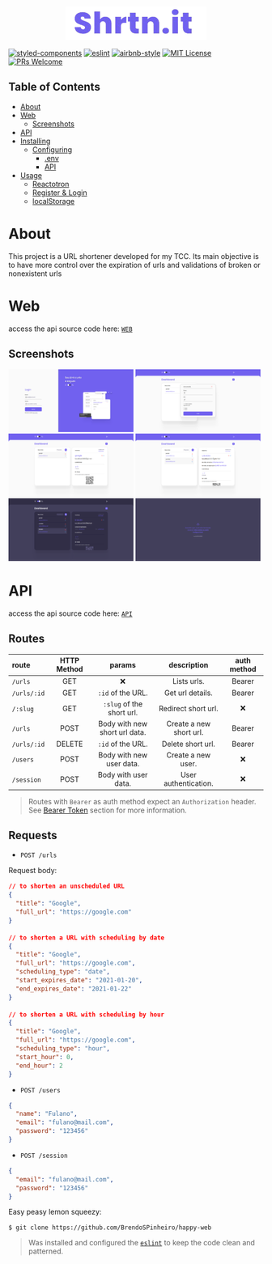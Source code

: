 <div align="center">
  <img src="./github/logoshrtnit.png"/>
</div>

[![styled-components](https://img.shields.io/badge/styled_components-5.2.1-db7b86?style=flat-square&logo=styled-components)](https://styled-components.com/)
[![eslint](https://img.shields.io/badge/eslint-7.14.0-4b32c3?style=flat-square&logo=eslint)](https://eslint.org/)
[![airbnb-style](https://flat.badgen.net/badge/style-guide/airbnb/ff5a5f?icon=airbnb)](https://github.com/airbnb/javascript)
[![MIT License](https://img.shields.io/badge/license-MIT-green?style=flat-square)](https://github.com/BrendoSPinheiro/shrtn-it/blob/main/LICENSE)
[![PRs Welcome](https://img.shields.io/badge/PRs-welcome-brightgreen.svg?style=flat-square)](http://makeapullrequest.com)<br>

## Table of Contents
* [About](#about)
* [Web](#web)
  * [Screenshots](#screenshots)
* [API](#API)
* [Installing](#installing)
  * [Configuring](#configuring)
    * [.env](#env)
    * [API](#api)
* [Usage](#usage)
  * [Reactotron](#reactotron)
  * [Register & Login](#register--login)
  * [localStorage](#localstorage)

# About
This project is a URL shortener developed for my TCC. Its main objective is to have more control over the expiration of urls and validations of broken or nonexistent urls

# Web
access the api source code here: [`WEB`](https://github.com/BrendoSPinheiro/shrtn-it/tree/main/web)

## Screenshots
<img src="./github/loginPage.png" width="49%"/> <img src="./github/newUrl.png" width="49%"/>
<img src="./github/detailUrl.png" width="49%"/> <img src="./github/detailUrlSchedule.png" width="49%"/> 
<img src="./github/detailUrlDark.png" width="49%"/> <img src="./github/errorPage.png" width="49%"/>

# API
access the api source code here: [`API`](https://github.com/BrendoSPinheiro/shrtn-it/tree/main/server)
## Routes
|route|HTTP Method|params|description|auth method
|:---|:---:|:---:|:---:|:---:
|`/urls`|GET|:x:|Lists urls.|Bearer
|`/urls/:id`|GET|`:id` of the URL.|Get url details.|Bearer
|`/:slug`|GET|`:slug` of the short url.|Redirect short url.|:x:
|`/urls`|POST|Body with new short url data.|Create a new short url.|Bearer
|`/urls/:id`|DELETE|`:id` of the URL.|Delete short url.|Bearer
|`/users`|POST|Body with new user data.|Create a new user.|:x:
|`/session`|POST|Body with user data.|User authentication.|:x:
> Routes with `Bearer` as auth method expect an `Authorization` header. See [Bearer Token](#bearer-token) section for more information.

## Requests
* `POST /urls`

Request body:
```json
// to shorten an unscheduled URL
{
  "title": "Google",
  "full_url": "https://google.com"
}

// to shorten a URL with scheduling by date
{
  "title": "Google",
  "full_url": "https://google.com",
  "scheduling_type": "date",
  "start_expires_date": "2021-01-20",
  "end_expires_date": "2021-01-22"
}

// to shorten a URL with scheduling by hour
{
  "title": "Google",
  "full_url": "https://google.com",
  "scheduling_type": "hour",
  "start_hour": 0,
  "end_hour": 2
}
```

* `POST /users`

```json
{
  "name": "Fulano",
  "email": "fulano@mail.com",
  "password": "123456"
}
```

* `POST /session`

```json
{
  "email": "fulano@mail.com",
  "password": "123456"
}
```

Easy peasy lemon squeezy:

```shell
$ git clone https://github.com/BrendoSPinheiro/happy-web
```

> Was installed and configured the [`eslint`](https://eslint.org/) to keep the code clean and patterned.
